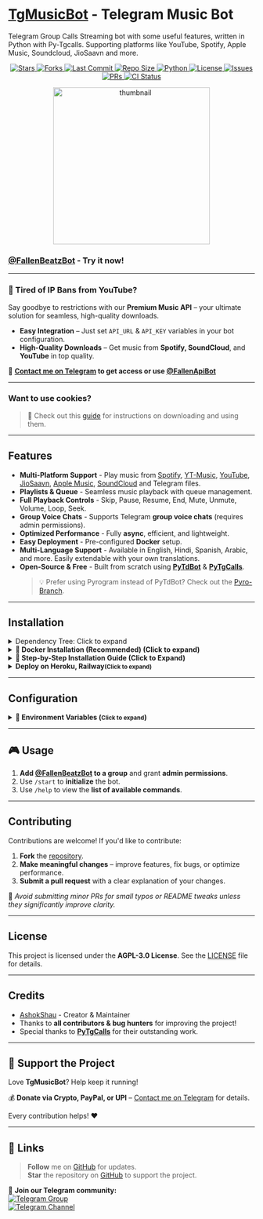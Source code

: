 # [TgMusicBot](https://github.com/AshokShau/TgMusicBot) - Telegram Music Bot

Telegram Group Calls Streaming bot with some useful features, written in Python with Py-Tgcalls.
Supporting platforms like YouTube, Spotify, Apple Music, Soundcloud, JioSaavn and more.

<p align="center">
  <!-- GitHub Stars -->
  <a href="https://github.com/AshokShau/TgMusicBot/stargazers">
    <img src="https://img.shields.io/github/stars/AshokShau/TgMusicBot?style=for-the-badge&color=black&logo=github" alt="Stars"/>
  </a>
  
  <!-- GitHub Forks -->
  <a href="https://github.com/AshokShau/TgMusicBot/network/members">
    <img src="https://img.shields.io/github/forks/AshokShau/TgMusicBot?style=for-the-badge&color=black&logo=github" alt="Forks"/>
  </a>

  <!-- Last Commit -->
  <a href="https://github.com/AshokShau/TgMusicBot/commits/AshokShau">
    <img src="https://img.shields.io/github/last-commit/AshokShau/TgMusicBot?style=for-the-badge&color=blue" alt="Last Commit"/>
  </a>

  <!-- Repo Size -->
  <a href="https://github.com/AshokShau/TgMusicBot">
    <img src="https://img.shields.io/github/repo-size/AshokShau/TgMusicBot?style=for-the-badge&color=success" alt="Repo Size"/>
  </a>

  <!-- Language -->
  <a href="https://www.python.org/">
    <img src="https://img.shields.io/badge/Written%20in-Python-orange?style=for-the-badge&logo=python" alt="Python"/>
  </a>

  <!-- License -->
  <a href="https://github.com/AshokShau/TgMusicBot/blob/master/LICENSE">
    <img src="https://img.shields.io/github/license/AshokShau/TgMusicBot?style=for-the-badge&color=blue" alt="License"/>
  </a>

  <!-- Open Issues -->
  <a href="https://github.com/AshokShau/TgMusicBot/issues">
    <img src="https://img.shields.io/github/issues/AshokShau/TgMusicBot?style=for-the-badge&color=red" alt="Issues"/>
  </a>

  <!-- Pull Requests -->
  <a href="https://github.com/AshokShau/TgMusicBot/pulls">
    <img src="https://img.shields.io/github/issues-pr/AshokShau/TgMusicBot?style=for-the-badge&color=purple" alt="PRs"/>
  </a>

  <!-- GitHub Workflow CI -->
  <a href="https://github.com/AshokShau/TgMusicBot/actions">
    <img src="https://img.shields.io/github/actions/workflow/status/AshokShau/TgMusicBot/code-fixer.yml?style=for-the-badge&label=CI&logo=github" alt="CI Status"/>
  </a>
</p>

<p align="center">
   <img src="https://raw.githubusercontent.com/AshokShau/TgMusicBot/master/.github/images/thumb.png" alt="thumbnail" width="320" height="320">
</p>

### [@FallenBeatzBot](https://t.me/FallenBeatzBot) - Try it now!

---

### 🚫 Tired of IP Bans from YouTube?

Say goodbye to restrictions with our **Premium Music API** – your ultimate solution for seamless, high-quality
downloads.

- **Easy Integration** – Just set `API_URL` & `API_KEY` variables in your bot configuration.
- **High-Quality Downloads** – Get music from **Spotify, SoundCloud**, and **YouTube** in top quality.

📩 **[Contact me on Telegram](https://t.me/AshokShau) to get access or use [@FallenApiBot](https://t.me/FallenApiBot)**

---

### Want to use cookies?

> 📘 Check out this [guide](https://github.com/AshokShau/TgMusicBot/blob/master/cookies/README.md) for instructions on
> downloading and using them.

---

## **Features**

- **Multi-Platform Support** - Play music
  from [Spotify](https://open.spotify.com), [YT-Music](https://music.youtube.com), [YouTube](https://www.youtube.com), [JioSaavn](https://jiosaavn.com), [Apple Music](https://music.apple.com), [SoundCloud](https://soundcloud.com)
  and Telegram files.
- **Playlists & Queue** - Seamless music playback with queue management.
- **Full Playback Controls** - Skip, Pause, Resume, End, Mute, Unmute, Volume, Loop, Seek.
- **Group Voice Chats** - Supports Telegram **group voice chats** (requires admin permissions).
- **Optimized Performance** - Fully **async**, efficient, and lightweight.
- **Easy Deployment** - Pre-configured **Docker** setup.
- **Multi-Language Support** - Available in English, Hindi, Spanish, Arabic, and more. Easily extendable with your own translations.
- **Open-Source & Free** - Built from scratch using **[PyTdBot](https://github.com/pytdbot/client)** & **[PyTgCalls](https://github.com/pytgcalls/pytgcalls)**.
  > 💡 Prefer using Pyrogram instead of PyTdBot? Check out
  the [Pyro-Branch](https://github.com/AshokShau/TgMusicBot/tree/pyro).

---

## **Installation**

<details> 
<summary>Dependency Tree: Click to expand</summary>

```
tgmusicbot v1.2.1
├── aiofiles v24.1.0
├── apscheduler v3.11.0
│   └── tzlocal v5.3.1
├── cachetools v6.0.0
├── kurigram v2.2.3
│   ├── pyaes v1.6.1
│   └── pysocks v1.7.1
├── meval v2.5
├── ntgcalls v2.0.0rc7
├── pillow v11.2.1
├── psutil v7.0.0
├── py-tgcalls v2.2.0rc3
│   ├── aiohttp v3.11.18
│   │   ├── aiohappyeyeballs v2.6.1
│   │   ├── aiosignal v1.3.2
│   │   │   └── frozenlist v1.6.0
│   │   ├── attrs v25.3.0
│   │   ├── frozenlist v1.6.0
│   │   ├── multidict v6.4.3
│   │   ├── propcache v0.3.1
│   │   └── yarl v1.20.0
│   │       ├── idna v3.10
│   │       ├── multidict v6.4.3
│   │       └── propcache v0.3.1
│   ├── deprecation v2.1.0
│   │   └── packaging v25.0
│   └── ntgcalls v2.0.0rc7
├── py-yt-search v0.3
│   ├── httpx v0.28.1
│   │   ├── anyio v4.9.0
│   │   │   ├── idna v3.10
│   │   │   └── sniffio v1.3.1
│   │   ├── certifi v2025.4.26
│   │   ├── httpcore v1.0.9
│   │   │   ├── certifi v2025.4.26
│   │   │   └── h11 v0.16.0
│   │   └── idna v3.10
│   └── python-dotenv v1.1.0
├── pycryptodome v3.23.0
├── pydantic v2.11.5
│   ├── annotated-types v0.7.0
│   ├── pydantic-core v2.33.2
│   │   └── typing-extensions v4.13.2
│   ├── typing-extensions v4.13.2
│   └── typing-inspection v0.4.0
│       └── typing-extensions v4.13.2
├── pymongo v4.13.0
│   └── dnspython v2.7.0
├── pytdbot v0.9.3
│   ├── aio-pika v9.5.5
│   │   ├── aiormq v6.8.1
│   │   │   ├── pamqp v3.3.0
│   │   │   └── yarl v1.20.0 (*)
│   │   ├── exceptiongroup v1.2.2
│   │   └── yarl v1.20.0 (*)
│   └── deepdiff v8.4.2
│       └── orderly-set v5.4.0
├── pytgcrypto v1.2.11
├── python-dotenv v1.1.0
├── pytz v2025.2
├── tdjson v1.8.49
├── ujson v5.10.0
├── yt-dlp v2025.5.22
├── black v25.1.0 (extra: dev)
│   ├── click v8.1.8
│   ├── mypy-extensions v1.1.0
│   ├── packaging v25.0
│   ├── pathspec v0.12.1
│   └── platformdirs v4.3.7
├── ruff v0.11.7 (extra: dev)
└── setuptools v78.1.1 (extra: dev)
```

</details>

<details>

<summary><strong>📌 Docker Installation (Recommended) (Click to expand)</strong></summary>

### 🐳 Prerequisites
1. Install Docker:
   - [Linux](https://docs.docker.com/engine/install/)
   - [Windows/Mac](https://docs.docker.com/desktop/install/)

### 🚀 Quick Setup
1. Clone the repository:
   ```sh
   git clone https://github.com/AshokShau/TgMusicBot.git && cd TgMusicBot
   ```

### 🔧 Configuration
1. Prepare environment file:
   ```sh
   cp sample.env .env
   ```

2. Edit configuration (choose one method):
   - **Beginner-friendly (nano)**:
     ```sh
     nano .env
     ```
     - Edit values
     - Save: `Ctrl+O` → Enter → `Ctrl+X`

   - **Advanced (vim)**:
     ```sh
     vi .env
     ```
     - Press `i` to edit
     - Save: `Esc` → `:wq` → Enter

### 🏗️ Build & Run
1. Build Docker image:
   ```sh
   docker build -t tgmusicbot .
   ```

2. Run container (auto-restarts on crash/reboot):
   ```sh
   docker run -d \
     --name tgmusicbot \
     --env-file .env \
     --restart unless-stopped \
     tgmusicbot
   ```

### 🔍 Monitoring
1. Check logs:
   ```sh
   docker logs -f tgmusicbot
   ```
   (Exit with `Ctrl+C`)

### ⚙️ Management Commands
- **Stop container**:
  ```sh
  docker stop tgmusicbot
  ```

- **Start container**:
  ```sh
  docker start tgmusicbot
  ```

- **Update the bot**:
  ```sh
  docker stop tgmusicbot
  docker rm tgmusicbot
  git pull origin master
  docker build -t tgmusicbot .
  docker run -d --name tgmusicbot --env-file .env --restart unless-stopped tgmusicbot
  ```

</details>


<details>
<summary><strong>📌 Step-by-Step Installation Guide (Click to Expand)</strong></summary>

### 🛠️ System Preparation
1. **Update your system** (Recommended):
   ```sh
   sudo apt-get update && sudo apt-get upgrade -y
   ```

2. **Install essential tools**:
   ```sh
   sudo apt-get install git python3-pip ffmpeg tmux -y
   ```

### ⚡ Quick Setup
1. **Install UV package manager**:
   ```sh
   pip3 install uv
   ```

2. **Clone the repository**:
   ```sh
   git clone https://github.com/AshokShau/TgMusicBot.git && cd TgMusicBot
   ```

### 🐍 Python Environment
1. **Create virtual environment**:
   ```sh
   uv venv
   ```

2. **Activate environment**:
   - Linux/Mac: `source .venv/bin/activate`
   - Windows (PowerShell): `.\.venv\Scripts\activate`

3. **Install dependencies**:
   ```sh
   uv pip install -e .
   ```

### 🔐 Configuration
1. **Setup environment file**:
   ```sh
   cp sample.env .env
   ```

2. **Edit configuration** (Choose one method):
   - **For beginners** (nano editor):
     ```sh
     nano .env
     ```
     - Edit values
     - Save: `Ctrl+O` → Enter → `Ctrl+X`

   - **For advanced users** (vim):
     ```sh
     vi .env
     ```
     - Press `i` to edit
     - Save: `Esc` → `:wq` → Enter

### 🤖 Running the Bot
1. **Start in tmux session** (keeps running after logout):
   ```sh
   tmux new -s musicbot
   tgmusic
   ```

   **Tmux Cheatsheet**:
   - Detach: `Ctrl+B` then `D`
   - Reattach: `tmux attach -t musicbot`
   - Kill session: `tmux kill-session -t musicbot`

### 🔄 After Updates
To restart the bot:
```sh
tmux attach -t musicbot
# Kill with Ctrl+C
tgmusic
```

</details>

<details>
  <summary><strong>Deploy on Heroku, Railway<small>(Click to expand)</small></strong></summary>

  <br/>

  <table align="center">
    <tr>
      <td align="center">
        <a href="https://heroku.com/deploy?template=https://github.com/AshokShau/TgMusicBot">
          <img src="https://img.shields.io/badge/Deploy%20on%20Heroku-430098?style=for-the-badge&logo=heroku&logoColor=white" width="220" height="38.45" alt="Deploy on Heroku">
        </a>
      </td>
      <td align="center">
        <a href="https://railway.com/template/-APViE?referralCode=ItGdhZ">
          <img src="https://img.shields.io/badge/Deploy%20on%20Railway-000000?style=for-the-badge&logo=railway&logoColor=white" width="220" height="38.45" alt="Deploy on Railway">
        </a>
      </td>
    </tr>
  </table>

</details>

---

## **Configuration**

<details>
<summary><strong>📌 Environment Variables (<small>Click to expand</small>)</strong></summary>

### 🔑 Required Variables

- **API_ID** – Get from [my.telegram.org](https://my.telegram.org/apps)
- **API_HASH** – Get from [my.telegram.org](https://my.telegram.org/apps)
- **TOKEN** – Get from [@BotFather](https://t.me/BotFather)

### 🔗 String Sessions

- **STRING1** - Pyrogram String Session, STRING2 ... STRING10

> Get from [@StringFatherBot](https://t.me/StringFatherBot)

### 🛠️ Additional Configuration

- **OWNER_ID** – Your Telegram User ID
- **MONGO_URI** – Get from [MongoDB Cloud](https://cloud.mongodb.com)
- **API_URL** – Get from [@FallenApiBot](https://t.me/FallenApiBot) (API for unlimited downloads)
- **API_KEY** – Required for API_URL
- **DOWNLOADS_DIR** – Directory for downloads and TDLib database
- **SUPPORT_GROUP** – Support Group Link
- **SUPPORT_CHANNEL** – Support Channel Link
- **IGNORE_BACKGROUND_UPDATES** – Ignore background updates
- **LOGGER_ID** – Log Group ID
- **AUTO_LEAVE** – Leave all chats for all userbot clients.
- **MIN_MEMBER_COUNT** – Minimum number of members required for the bot to stay in a group.

### 🎵 Music Download Options

- **PROXY** – Optional; Proxy URL for yt-dlp
- **DEFAULT_SERVICE** – Default search platform (Options: `youtube`, `spotify`, `jiosaavn`)
- **DOWNLOADS_DIR** – Directory for downloads and TDLib database

### 🍪 Cookies

- **COOKIES_URL** – URLs for downloading cookies (More
  info [here](https://github.com/AshokShau/TgMusicBot/blob/master/cookies/README.md))

</details>

---

## **🎮 Usage**

1. **Add [@FallenBeatzBot](https://t.me/FallenBeatzBot) to a group** and grant **admin permissions**.
2. Use `/start` to **initialize** the bot.
3. Use `/help` to view the **list of available commands**.

---

## **Contributing**

Contributions are welcome! If you'd like to contribute:

1. **Fork** the [repository](https://github.com/AshokShau/TgMusicBot).
2. **Make meaningful changes** – improve features, fix bugs, or optimize performance.
3. **Submit a pull request** with a clear explanation of your changes.

🔹 _Avoid submitting minor PRs for small typos or README tweaks unless they significantly improve clarity._

---

## **License**

This project is licensed under the **AGPL-3.0 License**. See the [LICENSE](/LICENSE) file for details.

---

## **Credits**

- [AshokShau](https://github.com/AshokShau) - Creator & Maintainer
- Thanks to **all contributors & bug hunters** for improving the project!
- Special thanks to **[PyTgCalls](https://github.com/pytgcalls)** for their outstanding work.

---

## **💖 Support the Project**

Love **TgMusicBot**? Help keep it running!

💰 **Donate via Crypto, PayPal, or UPI** – [Contact me on Telegram](https://t.me/AshokShau) for details.

Every contribution helps! ❤️

---

## **🔗 Links**

> **Follow** me on [GitHub](https://github.com/AshokShau) for updates.  
> **Star** the repository on [GitHub](https://github.com/AshokShau/TgMusicBot) to support the project.

📢 **Join our Telegram community:**  
[![Telegram Group](https://img.shields.io/badge/Telegram%20Group-Join%20Now-blue?style=for-the-badge&logo=telegram&logoColor=white)](https://t.me/GuardxSupport)  
[![Telegram Channel](https://img.shields.io/badge/Telegram%20Channel-Join%20Now-blue?style=for-the-badge&logo=telegram&logoColor=white)](https://t.me/FallenProjects)
